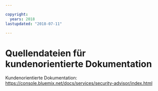 ```yaml
---

copyright:
  years: 2018
lastupdated: "2018-07-11"

---
```


# Quellendateien für kundenorientierte Dokumentation

Kundenorientierte Dokumentation: https://console.bluemix.net/docs/services/security-advisor/index.html



